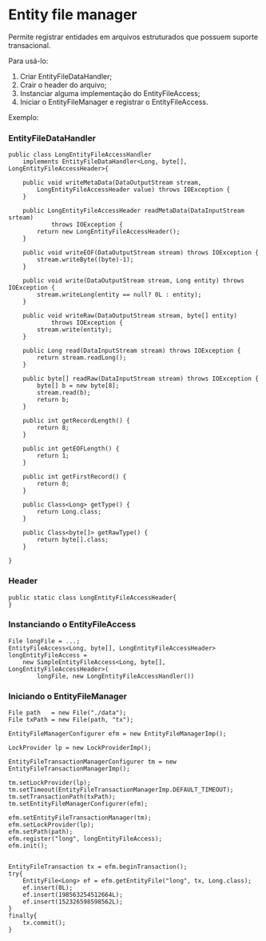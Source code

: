 # Entity file manager
Permite registrar entidades em arquivos estruturados que possuem suporte transacional.

Para usá-lo:

1.  Criar EntityFileDataHandler;
2.  Crair o header do arquivo;
3.  Instanciar alguma implementação do EntityFileAccess;
4.  Iniciar o EntityFileManager e registrar o EntityFileAccess.


Exemplo:

### EntityFileDataHandler

```
public class LongEntityFileAccessHandler 
	implements EntityFileDataHandler<Long, byte[], LongEntityFileAccessHeader>{

    public void writeMetaData(DataOutputStream stream,
		LongEntityFileAccessHeader value) throws IOException {
	}
	
	public LongEntityFileAccessHeader readMetaData(DataInputStream srteam)
			throws IOException {
		return new LongEntityFileAccessHeader();
	}
	
	public void writeEOF(DataOutputStream stream) throws IOException {
		stream.writeByte((byte)-1);
	}
	
	public void write(DataOutputStream stream, Long entity) throws IOException {
		stream.writeLong(entity == null? 0L : entity);
	}
	
	public void writeRaw(DataOutputStream stream, byte[] entity)
			throws IOException {
		stream.write(entity);
	}
	
	public Long read(DataInputStream stream) throws IOException {
		return stream.readLong();
	}
	
	public byte[] readRaw(DataInputStream stream) throws IOException {
		byte[] b = new byte[8];
		stream.read(b);
		return b;
	}
	
	public int getRecordLength() {
		return 8;
	}
	
	public int getEOFLength() {
		return 1;
	}
	
	public int getFirstRecord() {
		return 0;
	}
	
	public Class<Long> getType() {
		return Long.class;
	}
	
	public Class<byte[]> getRawType() {
		return byte[].class;
	}
	
}
```
### Header

```
public static class LongEntityFileAccessHeader{
}
```

### Instanciando o EntityFileAccess

```
File longFile = ...;
EntityFileAccess<Long, byte[], LongEntityFileAccessHeader> longEntityFileAccess =
    new SimpleEntityFileAccess<Long, byte[], LongEntityFileAccessHeader>(
        longFile, new LongEntityFileAccessHandler())

``` 

### Iniciando o EntityFileManager

```
File path   = new File("./data");
File txPath = new File(path, "tx");

EntityFileManagerConfigurer efm = new EntityFileManagerImp();

LockProvider lp = new LockProviderImp();

EntityFileTransactionManagerConfigurer tm = new EntityFileTransactionManagerImp();

tm.setLockProvider(lp);
tm.setTimeout(EntityFileTransactionManagerImp.DEFAULT_TIMEOUT);
tm.setTransactionPath(txPath);
tm.setEntityFileManagerConfigurer(efm);

efm.setEntityFileTransactionManager(tm);
efm.setLockProvider(lp);
efm.setPath(path);
efm.register("long", longEntityFileAccess);
efm.init();


EntityFileTransaction tx = efm.beginTransaction();
try{
    EntityFile<Long> ef = efm.getEntityFile("long", tx, Long.class);
    ef.insert(0L);
    ef.insert(198563254512664L);
    ef.insert(152326598598562L);
}
finally{
    tx.commit();
}
```    
